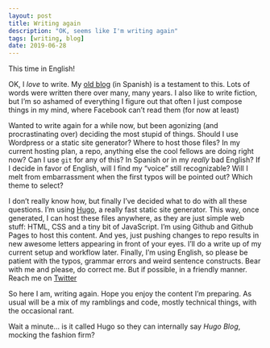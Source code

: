 ```yaml
---
layout: post
title: Writing again
description: "OK, seems like I'm writing again"
tags: [writing, blog]
date: 2019-06-28
---
```



This time in English!

OK, I _love_ to write. My [old blog](http://blog.freniche.com) (in Spanish) is a testament to this. Lots of words were written there over many, many years. I also like to write fiction, but I’m so ashamed of everything I figure out that often I just compose things in my mind, where Facebook can’t read them (for now at least)

Wanted to write again for a while now, but been agonizing (and procrastinating over) deciding the most stupid of things. Should I use Wordpress or a static site generator? Where to host those files? In my current hosting plan, a repo, anything else the cool fellows are doing right now? Can I use `git` for any of this? In Spanish or in my _really_ bad English? If I decide in favor of English, will I find my “voice” still recognizable? Will I melt from embarrassment when the first typos will be pointed out? Which theme to select?

I don’t really know how, but finally I’ve decided what to do with all these questions. I’m using [Hugo](https://gohugo.io/), a really fast static site generator. This way, once generated, I can host these files anywhere, as they are just simple web stuff: HTML, CSS and a tiny bit of JavaScript. I’m using Github and Github Pages to host this content. And yes, just pushing changes to repo results in new awesome letters appearing in front of your eyes. I’ll do a write up of my current setup and workflow later. Finally, I’m using English, so please be patient with the typos, grammar errors and weird sentence constructs. Bear with me and please, do correct me. But if possible, in a friendly manner. Reach me on [Twitter](https://twitter.com/dfreniche)

So here I am, writing again. Hope you enjoy the content I’m preparing. As usual will be a mix of my ramblings and code, mostly technical things, with the occasional rant.

Wait a minute... is it called Hugo so they can internally say _Hugo Blog_, mocking the fashion firm?
